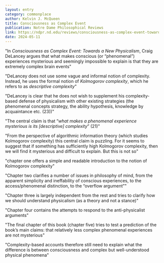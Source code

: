 ```yaml
---
layout: entry
category: commonplace
author: Kelvin J. McQueen
title: Consciousness as Complex Event
publication: Notre Dame Philosophical Reviews
link: https://ndpr.nd.edu/reviews/consciousness-as-complex-event-towards-a-new-physicalism/
date: 2024-05-11
---
```


"In *Consciousness as Complex Event: Towards a New Physicalism*, Craig DeLancey argues that what makes conscious (or “phenomenal”) experiences mysterious and seemingly impossible to explain is that they are extremely complex brain events"

"DeLancey does not use some vague and informal notion of complexity. Instead, he uses the formal notion of *Kolmogorov complexity*, which he refers to as *descriptive complexity*"

"DeLancey is clear that he does not wish to supplement his complexity-based defense of physicalism with other existing strategies (the phenomenal concepts strategy, the ability hypothesis, knowledge by acquaintance etc. (23))"

"The central claim is that “*what makes a phenomenal experience mysterious is its [descriptive] complexity*” (21)"

"From the perspective of algorithmic information theory (which studies Kolmogorov complexity) this central claim is puzzling. For it seems to suggest that if something has sufficiently high Kolmogorov complexity, then we will find it mysterious and difficult to explain. But this is not so"

"chapter one offers a simple and readable introduction to the notion of Kolmogorov complexity"

"Chapter two clarifies a number of issues in philosophy of mind, from the apparent simplicity and ineffability of conscious experiences, to the access/phenomenal distinction, to the “overflow argument”"

"Chapter three is largely independent from the rest and tries to clarify how we should understand physicalism (as a theory and not a stance)"

"Chapter four contains the attempts to respond to the anti-physicalist arguments"

"The final chapter of this book (chapter five) tries to test a prediction of the book’s main claims: that relatively less complex phenomenal experiences are not mysterious"

"Complexity-based accounts therefore still need to explain what the difference is between consciousness and complex but well-understood physical phenomena"
